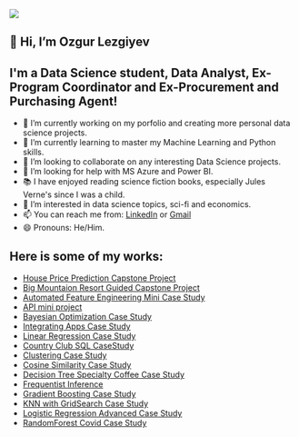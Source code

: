 ![](https://github.com/ozgurlezgiyev/Case-Studies/blob/main/readme.gif)

## 👋 Hi, I’m Ozgur Lezgiyev
## I'm a Data Science student, Data Analyst, Ex-Program Coordinator and Ex-Procurement and Purchasing Agent!


- 🔭 I’m currently working on my porfolio and creating more personal data science projects.
- 🌱 I’m currently learning to master my Machine Learning and Python skills.
- 💞️ I’m looking to collaborate on any interesting Data Science projects.
- 🤔 I’m looking for help with MS Azure and Power BI.
- 📚 I have enjoyed reading science fiction books, especially Jules Verne's since I was a child.
- 👀 I’m interested in data science topics, sci-fi and economics.
- 📫 You can reach me from: [LinkedIn](https://www.linkedin.com/in/ozgurlezgiyev/) or [Gmail](ozgurlezgiyev@gmail.com)
- 😄 Pronouns: He/Him.

## Here is some of my works:
- [House Price Prediction Capstone Project](https://github.com/ozgurlezgiyev/Capstone2)
- [Big Mountaion Resort Guided Capstone Project](https://github.com/ozgurlezgiyev/GuidedCapstone)
- [Automated Feature Engineering Mini Case Study](https://github.com/ozgurlezgiyev/Mini-Case-Studies/tree/main/Automated_Feature_Engineering)
- [API mini project](https://github.com/ozgurlezgiyev/Case-Studies/tree/main/API-mini-project)
- [Bayesian Optimization Case Study](https://github.com/ozgurlezgiyev/Case-Studies/tree/main/Bayesian%20Optimization%20Case%20Study)
- [Integrating Apps Case Study](https://github.com/ozgurlezgiyev/Case-Studies/tree/main/Case%20Study%20-%20Integrating%20Apps)
- [Linear Regression Case Study](https://github.com/ozgurlezgiyev/Case-Studies/tree/main/Case%20Study%20-%20Linear%20Regression)
- [Country Club SQL CaseStudy](https://github.com/ozgurlezgiyev/Case-Studies/tree/main/Case-Study-SQL-Country-Club)
- [Clustering Case Study](https://github.com/ozgurlezgiyev/Case-Studies/tree/main/Clustering_Case_Study)
- [Cosine Similarity Case Study](https://github.com/ozgurlezgiyev/Case-Studies/tree/main/CosineSimilarityCaseStudy)
- [Decision Tree Specialty Coffee Case Study](https://github.com/ozgurlezgiyev/Case-Studies/tree/main/Decision_Tree_Specialty_Coffee_Case_Study)
- [Frequentist Inference](https://github.com/ozgurlezgiyev/Case-Studies/tree/main/Frequentist%20Inference)
- [Gradient Boosting Case Study](https://github.com/ozgurlezgiyev/Case-Studies/tree/main/Gradient_Boosting_Case_Study)
- [KNN with GridSearch Case Study](https://github.com/ozgurlezgiyev/Case-Studies/tree/main/GridSearchKNN_Case_Study)
- [Logistic Regression Advanced Case Study](https://github.com/ozgurlezgiyev/Case-Studies/tree/main/Logistic%20Regression%20Advanced%20Case%20Study)
- [RandomForest Covid Case Study](https://github.com/ozgurlezgiyev/Case-Studies/tree/main/RandomForest%20Covid%20Case%20Study)


<!---
ozgurlezgiyev/ozgurlezgiyev is a ✨ special ✨ repository because its `README.md` (this file) appears on your GitHub profile.
You can click the Preview link to take a look at your changes.
--->

